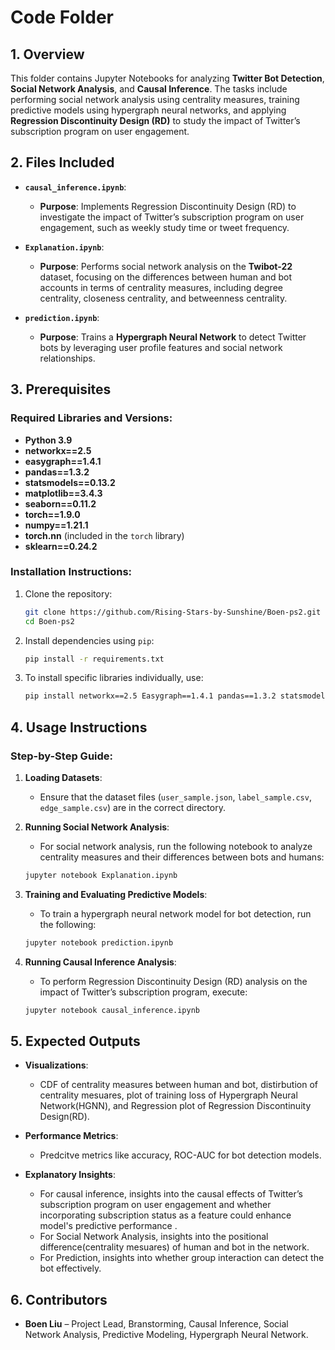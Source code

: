 # Code Folder

## 1. Overview
This folder contains Jupyter Notebooks for analyzing **Twitter Bot Detection**, **Social Network Analysis**, and **Causal Inference**. The tasks include performing social network analysis using centrality measures, training predictive models using hypergraph neural networks, and applying **Regression Discontinuity Design (RD)** to study the impact of Twitter’s subscription program on user engagement.

## 2. Files Included

- **`causal_inference.ipynb`**: 
  - **Purpose**: Implements Regression Discontinuity Design (RD) to investigate the impact of Twitter’s subscription program on user engagement, such as weekly study time or tweet frequency.
  
- **`Explanation.ipynb`**: 
  - **Purpose**: Performs social network analysis on the **Twibot-22** dataset, focusing on the differences between human and bot accounts in terms of centrality measures, including degree centrality, closeness centrality, and betweenness centrality.

- **`prediction.ipynb`**: 
  - **Purpose**: Trains a **Hypergraph Neural Network** to detect Twitter bots by leveraging user profile features and social network relationships.

## 3. Prerequisites

### Required Libraries and Versions:
- **Python 3.9**
- **networkx==2.5**
- **easygraph==1.4.1**
- **pandas==1.3.2**
- **statsmodels==0.13.2**
- **matplotlib==3.4.3**
- **seaborn==0.11.2**
- **torch==1.9.0**
- **numpy==1.21.1**
- **torch.nn** (included in the `torch` library)
- **sklearn==0.24.2**

### Installation Instructions:

1. Clone the repository:

    ```bash
    git clone https://github.com/Rising-Stars-by-Sunshine/Boen-ps2.git
    cd Boen-ps2
    ```

2. Install dependencies using `pip`:

    ```bash
    pip install -r requirements.txt
    ```

3. To install specific libraries individually, use:

    ```bash
    pip install networkx==2.5 Easygraph==1.4.1 pandas==1.3.2 statsmodels==0.13.2 matplotlib==3.4.3 seaborn==0.11.2 torch==1.9.0 numpy==1.21.1 sklearn==0.24.2
    ```

## 4. Usage Instructions

### Step-by-Step Guide:

1. **Loading Datasets**:
   - Ensure that the dataset files (`user_sample.json`, `label_sample.csv`, `edge_sample.csv`) are in the correct directory.


2. **Running Social Network Analysis**:
   - For social network analysis, run the following notebook to analyze centrality measures and their differences between bots and humans:

    ```bash
    jupyter notebook Explanation.ipynb
    ```

3. **Training and Evaluating Predictive Models**:
   - To train a hypergraph neural network model for bot detection, run the following:

    ```bash
    jupyter notebook prediction.ipynb
    ```

4. **Running Causal Inference Analysis**:
   - To perform Regression Discontinuity Design (RD) analysis on the impact of Twitter’s subscription program, execute:

    ```bash
    jupyter notebook causal_inference.ipynb
    ```

## 5. Expected Outputs

- **Visualizations**: 
  - CDF of centrality measures between human and bot, distirbution of centrality mesuares, plot of training loss of Hypergraph Neural Network(HGNN), and Regression plot of Regression Discontinuity Design(RD).
  
- **Performance Metrics**: 
  - Predcitve metrics like accuracy, ROC-AUC for bot detection models.

- **Explanatory Insights**:
  - For causal inference, insights into the causal effects of Twitter’s subscription program on user engagement and whether incorporating subscription status as a feature could enhance model's predictive performance .
  - For Social Network Analysis, insights into the positional difference(centrality mesuares) of human and bot in the network.
  - For Prediction, insights into whether group interaction can detect the bot effectively.

## 6. Contributors

- **Boen Liu** – Project Lead, Branstorming, Causal Inference, Social Network Analysis, Predictive Modeling, Hypergraph Neural Network. 
